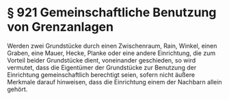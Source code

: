 # § 921 Gemeinschaftliche Benutzung von Grenzanlagen
Werden zwei Grundstücke durch einen Zwischenraum, Rain, Winkel, einen Graben, eine Mauer, Hecke, Planke oder eine andere Einrichtung, die zum Vorteil beider Grundstücke dient, voneinander geschieden, so wird vermutet, dass die Eigentümer der Grundstücke zur Benutzung der Einrichtung gemeinschaftlich berechtigt seien, sofern nicht äußere Merkmale darauf hinweisen, dass die Einrichtung einem der Nachbarn allein gehört.